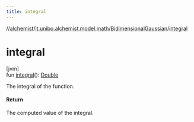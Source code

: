 ```yaml
---
title: integral
---
```

//[alchemist](../../../index.html)/[it.unibo.alchemist.model.math](../index.html)/[BidimensionalGaussian](index.html)/[integral](integral.html)



# integral



[jvm]\
fun [integral](integral.html)(): [Double](https://kotlinlang.org/api/latest/jvm/stdlib/kotlin/-double/index.html)



The integral of the function.



#### Return



The computed value of the integral.





